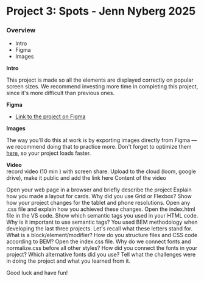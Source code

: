 # Project 3: Spots - Jenn Nyberg 2025

### Overview

- Intro
- Figma
- Images

**Intro**

This project is made so all the elements are displayed correctly on popular screen sizes. We recommend investing more time in completing this project, since it's more difficult than previous ones.

**Figma**

- [Link to the project on Figma](https://www.figma.com/file/BBNm2bC3lj8QQMHlnqRsga/Sprint-3-Project-%E2%80%94-Spots?type=design&node-id=2%3A60&mode=design&t=afgNFybdorZO6cQo-1)

**Images**

The way you'll do this at work is by exporting images directly from Figma — we recommend doing that to practice more. Don't forget to optimize them [here](https://tinypng.com/), so your project loads faster.

**Video**  
 record video (10 min ) with screen share. Upload to the cloud (loom, google drive), make it public and add the link here
Content of the video

Open your web page in a browser and briefly describe the project
Explain how you made a layout for cards. Why did you use Grid or Flexbox?
Show how your project changes for the tablet and phone resolutions. Open any .css file and explain how you achieved these changes.
Open the index.html file in the VS code. Show which semantic tags you used in your HTML code. Why is it important to use semantic tags?
You used BEM methodology when developing the last three projects. Let's recall what these letters stand for. What is a block/element/modifier? How do you structure files and CSS code according to BEM?
Open the index.css file. Why do we connect fonts and normalize.css before all other styles?
How did you connect the fonts in your project? Which alternative fonts did you use?
Tell what the challenges were in doing the project and what you learned from it.

Good luck and have fun!
